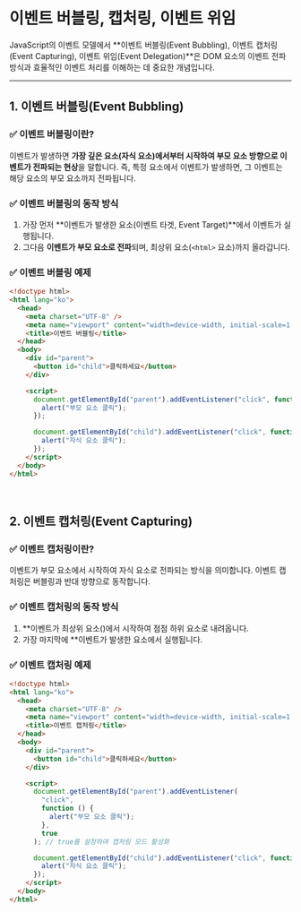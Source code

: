 # 이벤트 버블링, 캡처링, 이벤트 위임

JavaScript의 이벤트 모델에서 **이벤트 버블링(Event Bubbling), 이벤트 캡처링(Event Capturing), 이벤트 위임(Event Delegation)**은 DOM 요소의 이벤트 전파 방식과 효율적인 이벤트 처리를 이해하는 데 중요한 개념입니다.

---

## 1. 이벤트 버블링(Event Bubbling)

### ✅ 이벤트 버블링이란?

이벤트가 발생하면 **가장 깊은 요소(자식 요소)에서부터 시작하여 부모 요소 방향으로 이벤트가 전파되는 현상**을 말합니다. 즉, 특정 요소에서 이벤트가 발생하면, 그 이벤트는 해당 요소의 부모 요소까지 전파됩니다.

### ✅ 이벤트 버블링의 동작 방식

1. 가장 먼저 **이벤트가 발생한 요소(이벤트 타겟, Event Target)**에서 이벤트가 실행됩니다.
2. 그다음 **이벤트가 부모 요소로 전파**되며, 최상위 요소(`<html>` 요소)까지 올라갑니다.

### ✅ 이벤트 버블링 예제

```html
<!doctype html>
<html lang="ko">
  <head>
    <meta charset="UTF-8" />
    <meta name="viewport" content="width=device-width, initial-scale=1.0" />
    <title>이벤트 버블링</title>
  </head>
  <body>
    <div id="parent">
      <button id="child">클릭하세요</button>
    </div>

    <script>
      document.getElementById("parent").addEventListener("click", function () {
        alert("부모 요소 클릭");
      });

      document.getElementById("child").addEventListener("click", function () {
        alert("자식 요소 클릭");
      });
    </script>
  </body>
</html>
```

</br>

## 2. 이벤트 캡처링(Event Capturing)

### ✅ 이벤트 캡처링이란?

이벤트가 부모 요소에서 시작하여 자식 요소로 전파되는 방식을 의미합니다. 이벤트 캡처링은 버블링과 반대 방향으로 동작합니다.

### ✅ 이벤트 캡처링의 동작 방식

1. \*\*이벤트가 최상위 요소(<html>)에서 시작하여 점점 하위 요소로 내려옵니다.
2. 가장 마지막에 \*\*이벤트가 발생한 요소에서 실행됩니다.

### ✅ 이벤트 캡처링 예제

```html
<!doctype html>
<html lang="ko">
  <head>
    <meta charset="UTF-8" />
    <meta name="viewport" content="width=device-width, initial-scale=1.0" />
    <title>이벤트 캡처링</title>
  </head>
  <body>
    <div id="parent">
      <button id="child">클릭하세요</button>
    </div>

    <script>
      document.getElementById("parent").addEventListener(
        "click",
        function () {
          alert("부모 요소 클릭");
        },
        true
      ); // true를 설정하여 캡처링 모드 활성화

      document.getElementById("child").addEventListener("click", function () {
        alert("자식 요소 클릭");
      });
    </script>
  </body>
</html>
```
